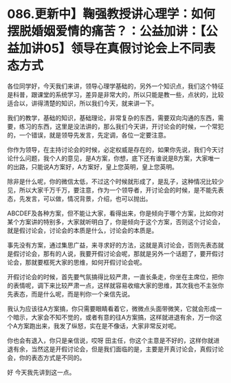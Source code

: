 # 086.更新中】鞠强教授讲心理学：如何摆脱婚姻爱情的痛苦？：公益加讲：【公益加讲05】领导在真假讨论会上不同表态方式

各位同学好，今天我们来讲，领导心理学基础的，另外一个知识点，我们这个特征是科普，跟课堂的系统学习，差异是非常大的，所以只能是教一些，点状的，比较适合以，讲得清楚的知识，所以我们今天，就来讲一下。

我们的教学，基础的知识，基础理论，非常复杂的东西，需要双向沟通的东西，需要，练习的东西，这里是没法讲的，那么我们今天讲，开讨论会的时候，一个常犯的，一个错误，就是领导先发言，先定调，各位一定要注意。

你作为领导，在主持讨论会的时候，必定权威是存在的，如果你先说，我们今天讨论什么问题，我个人的意见，是A方案，你想，底下还有谁说是B方案，大家唯一的出路，只能说A方案好，A方案好，皇上您英明，皇上您英明。

除非是什么呢，你的微信太低，不过这个时候就形成了，是乱子，这种情况比较少见，所以大家千万千万，要注意，作为一个领导者，开讨论会的时候，是不能先表态，先发言，可以做，情况背景，介绍，也可以抛出。

ABCDEF及各种方案，但不能让大家，看得出来，你是倾向于哪个方案，比如你对某个方案讲的特别多，大家就听明白了，你是倾向于这个方案，否则这个讨论会，就是假讨论会，讨论会的本质是什么，讨论会的本质是。

事先没有方案，通过集思广益，来寻求好的方法，这就是真讨论会，否则先表态就是假讨论会，那有的人说，我要开假讨论会呢，那就是另外一个话题了，要开假讨论会，那就要框死大家的思维，如何开假讨论会呢。

开假讨论会的时候，首先要气氛搞得比较严肃，一直长条走，你坐在主席位，把你的表情呢，调下来比较严肃一点，这样就容易收缩大家的思维，其次我也不主张你先表态，而是什么呢，而是判你一个亲信先说。

我认为应该往A方案搞，你只需要眼睛看着它，微微点头面带微笑，它就会形成一个暗示，大家会不知不觉的，或者有意的往A方案搞，这样就进退有余，万一你这个A方案跑出来，我发了纵怒，实在是不像话，大家非常反对呢。

你也会有退入，你只是亲信说，哎呀 田主任，你这个主意是不好的，这样你就进退有余，当然这是开假讨论会，但是我们面临的是，主要是开真讨论会，真假讨论会，你的表态方式是不同的。

好 今天我先讲到这一点。